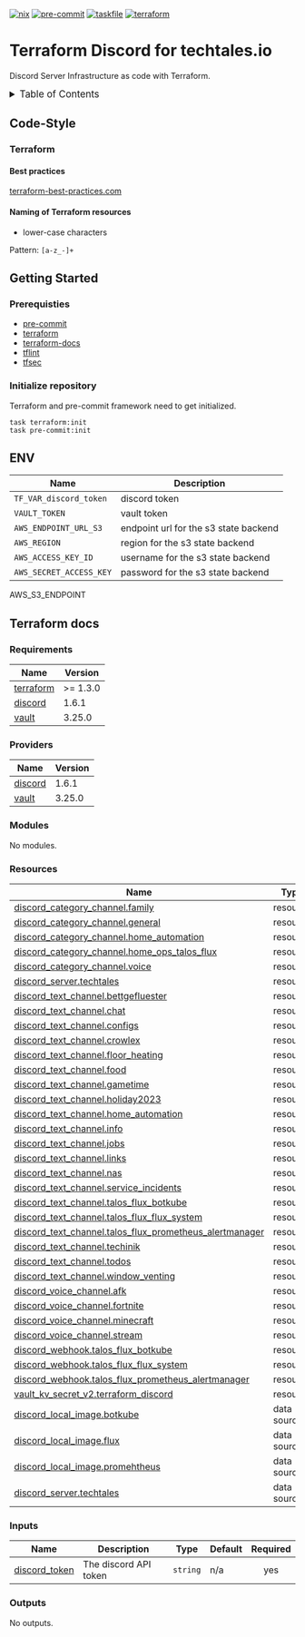 <!-- markdownlint-disable MD041 -->
<!-- markdownlint-disable MD033 -->
<!-- markdownlint-disable MD028 -->

<!-- PROJECT SHIELDS -->
<!--
*** I'm using markdown "reference style" links for readability.
*** Reference links are enclosed in brackets [ ] instead of parentheses ( ).
*** See the bottom of this document for the declaration of the reference variables
*** for contributors-url, forks-url, etc. This is an optional, concise syntax you may use.
*** https://www.markdownguide.org/basic-syntax/#reference-style-links
-->

[![nix][nix-shield]][nix-url]
[![pre-commit][pre-commit-shield]][pre-commit-url]
[![taskfile][taskfile-shield]][taskfile-url]
[![terraform][terraform-shield]][terraform-url]

# Terraform Discord for techtales.io

Discord Server Infrastructure as code with Terraform.

<details>
  <summary style="font-size:1.2em;">Table of Contents</summary>
<!-- START doctoc generated TOC please keep comment here to allow auto update -->
<!-- DON'T EDIT THIS SECTION, INSTEAD RE-RUN doctoc TO UPDATE -->

- [Code-Style](#code-style)
  - [Terraform](#terraform)
- [Getting Started](#getting-started)
  - [Prerequisties](#prerequisties)
  - [Initialize repository](#initialize-repository)
- [ENV](#env)
- [Terraform docs](#terraform-docs)
  - [Requirements](#requirements)
  - [Providers](#providers)
  - [Modules](#modules)
  - [Resources](#resources)
  - [Inputs](#inputs)
  - [Outputs](#outputs)

<!-- END doctoc generated TOC please keep comment here to allow auto update -->
</details>

## Code-Style

### Terraform

#### Best practices

[terraform-best-practices.com][terraform-best-practices]

#### Naming of Terraform resources

- lower-case characters

Pattern: `[a-z_-]+`

## Getting Started

### Prerequisties

- [pre-commit][pre-commit-url]
- [terraform][terraform-url]
- [terraform-docs][terraform-docs]
- [tflint][tflint]
- [tfsec][tfsec]

### Initialize repository

Terraform and pre-commit framework need to get initialized.

```console
task terraform:init
task pre-commit:init
```

## ENV

| Name                    | Description                           |
| ----------------------- | ------------------------------------- |
| `TF_VAR_discord_token`  | discord token                         |
| `VAULT_TOKEN`           | vault token                           |
| `AWS_ENDPOINT_URL_S3`   | endpoint url for the s3 state backend |
| `AWS_REGION`            | region for the s3 state backend       |
| `AWS_ACCESS_KEY_ID`     | username for the s3 state backend     |
| `AWS_SECRET_ACCESS_KEY` | password for the s3 state backend     |

AWS_S3_ENDPOINT

## Terraform docs

<!-- prettier-ignore-start -->
<!-- BEGIN_TF_DOCS -->
### Requirements

| Name | Version |
|------|---------|
| <a name="requirement_terraform"></a> [terraform](#requirement\_terraform) | >= 1.3.0 |
| <a name="requirement_discord"></a> [discord](#requirement\_discord) | 1.6.1 |
| <a name="requirement_vault"></a> [vault](#requirement\_vault) | 3.25.0 |

### Providers

| Name | Version |
|------|---------|
| <a name="provider_discord"></a> [discord](#provider\_discord) | 1.6.1 |
| <a name="provider_vault"></a> [vault](#provider\_vault) | 3.25.0 |

### Modules

No modules.

### Resources

| Name | Type |
|------|------|
| [discord_category_channel.family](https://registry.terraform.io/providers/Lucky3028/discord/1.6.1/docs/resources/category_channel) | resource |
| [discord_category_channel.general](https://registry.terraform.io/providers/Lucky3028/discord/1.6.1/docs/resources/category_channel) | resource |
| [discord_category_channel.home_automation](https://registry.terraform.io/providers/Lucky3028/discord/1.6.1/docs/resources/category_channel) | resource |
| [discord_category_channel.home_ops_talos_flux](https://registry.terraform.io/providers/Lucky3028/discord/1.6.1/docs/resources/category_channel) | resource |
| [discord_category_channel.voice](https://registry.terraform.io/providers/Lucky3028/discord/1.6.1/docs/resources/category_channel) | resource |
| [discord_server.techtales](https://registry.terraform.io/providers/Lucky3028/discord/1.6.1/docs/resources/server) | resource |
| [discord_text_channel.bettgefluester](https://registry.terraform.io/providers/Lucky3028/discord/1.6.1/docs/resources/text_channel) | resource |
| [discord_text_channel.chat](https://registry.terraform.io/providers/Lucky3028/discord/1.6.1/docs/resources/text_channel) | resource |
| [discord_text_channel.configs](https://registry.terraform.io/providers/Lucky3028/discord/1.6.1/docs/resources/text_channel) | resource |
| [discord_text_channel.crowlex](https://registry.terraform.io/providers/Lucky3028/discord/1.6.1/docs/resources/text_channel) | resource |
| [discord_text_channel.floor_heating](https://registry.terraform.io/providers/Lucky3028/discord/1.6.1/docs/resources/text_channel) | resource |
| [discord_text_channel.food](https://registry.terraform.io/providers/Lucky3028/discord/1.6.1/docs/resources/text_channel) | resource |
| [discord_text_channel.gametime](https://registry.terraform.io/providers/Lucky3028/discord/1.6.1/docs/resources/text_channel) | resource |
| [discord_text_channel.holiday2023](https://registry.terraform.io/providers/Lucky3028/discord/1.6.1/docs/resources/text_channel) | resource |
| [discord_text_channel.home_automation](https://registry.terraform.io/providers/Lucky3028/discord/1.6.1/docs/resources/text_channel) | resource |
| [discord_text_channel.info](https://registry.terraform.io/providers/Lucky3028/discord/1.6.1/docs/resources/text_channel) | resource |
| [discord_text_channel.jobs](https://registry.terraform.io/providers/Lucky3028/discord/1.6.1/docs/resources/text_channel) | resource |
| [discord_text_channel.links](https://registry.terraform.io/providers/Lucky3028/discord/1.6.1/docs/resources/text_channel) | resource |
| [discord_text_channel.nas](https://registry.terraform.io/providers/Lucky3028/discord/1.6.1/docs/resources/text_channel) | resource |
| [discord_text_channel.service_incidents](https://registry.terraform.io/providers/Lucky3028/discord/1.6.1/docs/resources/text_channel) | resource |
| [discord_text_channel.talos_flux_botkube](https://registry.terraform.io/providers/Lucky3028/discord/1.6.1/docs/resources/text_channel) | resource |
| [discord_text_channel.talos_flux_flux_system](https://registry.terraform.io/providers/Lucky3028/discord/1.6.1/docs/resources/text_channel) | resource |
| [discord_text_channel.talos_flux_prometheus_alertmanager](https://registry.terraform.io/providers/Lucky3028/discord/1.6.1/docs/resources/text_channel) | resource |
| [discord_text_channel.techinik](https://registry.terraform.io/providers/Lucky3028/discord/1.6.1/docs/resources/text_channel) | resource |
| [discord_text_channel.todos](https://registry.terraform.io/providers/Lucky3028/discord/1.6.1/docs/resources/text_channel) | resource |
| [discord_text_channel.window_venting](https://registry.terraform.io/providers/Lucky3028/discord/1.6.1/docs/resources/text_channel) | resource |
| [discord_voice_channel.afk](https://registry.terraform.io/providers/Lucky3028/discord/1.6.1/docs/resources/voice_channel) | resource |
| [discord_voice_channel.fortnite](https://registry.terraform.io/providers/Lucky3028/discord/1.6.1/docs/resources/voice_channel) | resource |
| [discord_voice_channel.minecraft](https://registry.terraform.io/providers/Lucky3028/discord/1.6.1/docs/resources/voice_channel) | resource |
| [discord_voice_channel.stream](https://registry.terraform.io/providers/Lucky3028/discord/1.6.1/docs/resources/voice_channel) | resource |
| [discord_webhook.talos_flux_botkube](https://registry.terraform.io/providers/Lucky3028/discord/1.6.1/docs/resources/webhook) | resource |
| [discord_webhook.talos_flux_flux_system](https://registry.terraform.io/providers/Lucky3028/discord/1.6.1/docs/resources/webhook) | resource |
| [discord_webhook.talos_flux_prometheus_alertmanager](https://registry.terraform.io/providers/Lucky3028/discord/1.6.1/docs/resources/webhook) | resource |
| [vault_kv_secret_v2.terraform_discord](https://registry.terraform.io/providers/hashicorp/vault/3.25.0/docs/resources/kv_secret_v2) | resource |
| [discord_local_image.botkube](https://registry.terraform.io/providers/Lucky3028/discord/1.6.1/docs/data-sources/local_image) | data source |
| [discord_local_image.flux](https://registry.terraform.io/providers/Lucky3028/discord/1.6.1/docs/data-sources/local_image) | data source |
| [discord_local_image.promehtheus](https://registry.terraform.io/providers/Lucky3028/discord/1.6.1/docs/data-sources/local_image) | data source |
| [discord_server.techtales](https://registry.terraform.io/providers/Lucky3028/discord/1.6.1/docs/data-sources/server) | data source |

### Inputs

| Name | Description | Type | Default | Required |
|------|-------------|------|---------|:--------:|
| <a name="input_discord_token"></a> [discord\_token](#input\_discord\_token) | The discord API token | `string` | n/a | yes |

### Outputs

No outputs.
<!-- END_TF_DOCS -->
<!-- prettier-ignore-end -->

<!-- MARKDOWN LINKS & IMAGES -->
<!-- https://www.markdownguide.org/basic-syntax/#reference-style-links -->

<!-- Links -->

[terraform-best-practices]: https://www.terraform-best-practices.com/naming
[terraform-docs]: https://github.com/terraform-docs/terraform-docs
[tflint]: https://github.com/terraform-linters/tflint
[tfsec]: https://aquasecurity.github.io/tfsec

<!-- Badges -->

[terraform-shield]: https://img.shields.io/badge/terraform-1.x-844fba?logo=terraform
[terraform-url]: https://www.terraform.io/
[pre-commit-shield]: https://img.shields.io/badge/pre--commit-enabled-brightgreen?logo=pre-commit
[pre-commit-url]: https://github.com/pre-commit/pre-commit
[taskfile-shield]: https://img.shields.io/badge/taskfile-enabled-brightgreen?logo=task
[taskfile-url]: https://taskfile.dev/
[nix-shield]: https://img.shields.io/badge/nix-enabled-brightgreen?logo=nixos
[nix-url]: https://search.nixos.org/packages
